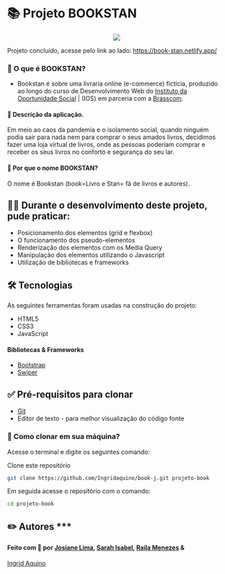 # 📚 Projeto BOOKSTAN

<p align="center">
  <img src="./gif/book.gif" />
</p>

Projeto concluído, acesse pelo link ao lado: https://book-stan.netlify.app/



### 🐚  O que é BOOKSTAN?
- Bookstan é sobre uma livraria online (e-commerce) fictícia, produzido ao longo do curso de
Desenvolvimento Web do [Instituto da Oportunidade Social](https://ios.org.br/) | (IOS) em parceria com a [Brasscom](https://brasscom.org.br/).



#### 📝 Descrição da aplicação.
 
Em meio ao caos da pandemia e o isolamento social, quando ninguém podia sair para nada nem para comprar o seus amados livros, decidimos fazer uma loja virtual de livros, onde as pessoas poderiam comprar e receber os seus livros no conforto e segurança do seu lar.


#### 📖 Por que o nome BOOKSTAN?

O nome é Bookstan (book=Livro e Stan= fã de livros e autores).



## 👩‍💻 Durante o desenvolvimento deste projeto, pude praticar:

- Posicionamento dos elementos (grid e flexbox)
- O funcionamento dos pseudo-elementos
- Renderização dos elementos com os Media Query
- Manipulação dos elementos utilizando o Javascript
- Utilização de bibliotecas e frameworks

## 🛠 Tecnologias

As seguintes ferramentas foram usadas na construção do projeto:

- HTML5
- CSS3
- JavaScript

#### Bibliotecas & Frameworks

- [Bootstrap](https://getbootstrap.com/)
- [Swiper](https://swiperjs.com/)



## ✅ Pré-requisitos para clonar

- [Git](https://git-scm.com)
- Editor de texto - para melhor visualização do código fonte




### 🔁 Como clonar em sua máquina?
Acesse o terminal e digite os seguintes comando:

Clone este repositório
```bash
git clone https://github.com/Ingridaquino/book-j.git projeto-book
```

Em seguida acesse o repositório com o comando:
```bash
cd projeto-book
```


## ✏️ Autores *** 

#### Feito com 💚 por [Josiane Lima](https://github.com/josianelima02), [Sarah Isabel](https://github.com/saaahisa), [Raíla Menezes](https://github.com/railamenezes) &
[Ingrid Aquino](https://www.linkedin.com/in/ingrid-aquino-88a8b9147/)




